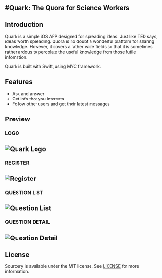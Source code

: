 #Quark: The Quora for Science Workers
---

## Introduction ##

Quark is a simple iOS APP designed for spreading ideas. Just like TED says, ideas worth spreading. Quora is no doubt a wonderful platform for sharing knowledge. However, it covers a rather wide fields so that it is sometimes rather ardous to percolate the useful knowledge from those futile infomation.

Quark is built with Swift, using MVC framework.


## Features ##
* Ask and answer
* Get info that you interests
* Follow other users and get their latest messages

## Preview ##
### LOGO ###
![Quark Logo](Document/pics/icon.png)
---
### REGISTER ###
![Register](Document/pics/register.jpg)
---
### QUESTION LIST ###
![Question List](Document/pics/questionList.jpg)
---
### QUESTION DETAIL ###
![Question Detail](Document/pics/questionDetail.jpg)
---






## License ##
Sourcery is available under the MIT license. See [LICENSE](LICENSE) for more information.
